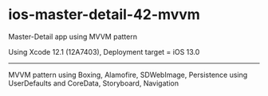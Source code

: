 # ios-master-detail-42-mvvm
Master-Detail app using MVVM pattern

Using Xcode 12.1 (12A7403), Deployment target = iOS 13.0

---

MVVM pattern using Boxing, Alamofire, SDWebImage, Persistence using UserDefaults and CoreData, Storyboard, Navigation
